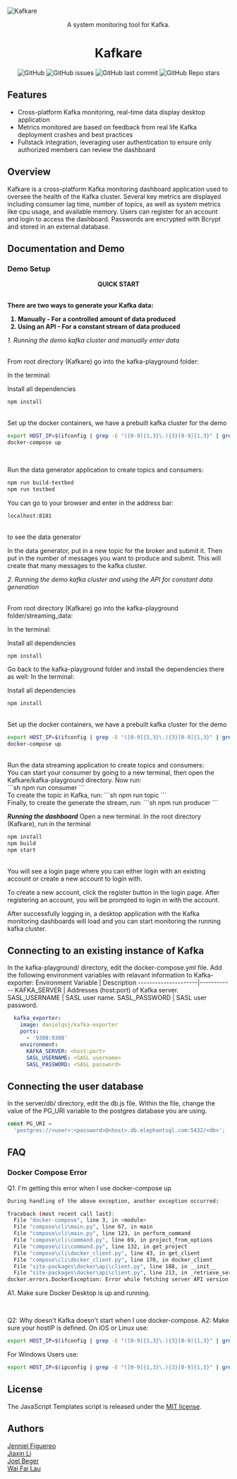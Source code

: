![Kafkare](./src/assets/KafKareLarge.png)

<div align="center">A system monitoring tool for Kafka.</div>

<div align="center">

<h1 align="center">
	<a>Kafkare</a>
</h1>

</div>

<p align="center">
  <img alt="GitHub" src="https://img.shields.io/github/license/oslabs-beta/KafKare">
  <img alt="GitHub issues" src="https://img.shields.io/github/issues-raw/oslabs-beta/KafKare?color=yellow">
  <img alt="GitHub last commit" src="https://img.shields.io/github/last-commit/oslabs-beta/KafKare?color=orange">
  <img alt="GitHub Repo stars" src="https://img.shields.io/github/stars/oslabs-beta/KafKare?style=social">  
</p>


## Features

- Cross-platform Kafka monitoring, real-time data display desktop application
- Metrics monitored are based on feedback from real life Kafka deployment crashes and best practices
- Fullstack integration, leveraging user authentication to ensure only authorized members can review the dashboard

## Overview

Kafkare is a cross-platform Kafka monitoring dashboard application used to oversee the health of the Kafka cluster. 
Several key metrics are displayed including consumer lag time, number of topics, as well as system metrics like cpu usage, and available memory. 
Users can register for an account and login to access the dashboard. Passwords are encrypted with Bcrypt and stored in an external database. 

## Documentation and Demo


### Demo Setup

<div align="center"><strong>QUICK START</strong></div>
<br>

<strong>There are two ways to generate your Kafka data: 
1. Manually - For a controlled amount of data produced
2. Using an API - For a constant stream of data produced
</strong>

*1. Running the demo kafka cluster and manually enter data*

<br>
From root directory (Kafkare) go into the kafka-playground folder:

In the terminal:

Install all dependencies
<br>
```sh
npm install
```
<br>
Set up the docker containers, we have a prebuilt kafka cluster for the demo
<br>

```sh
export HOST_IP=$(ifconfig | grep -E "([0-9]{1,3}\.){3}[0-9]{1,3}" | grep -v 127.0.0.1 | awk '{ print $2 }' | cut -f2 -d: | head -n1)
docker-compose up
```

<br>

Run the data generator application to create topics and consumers:
<br>
```sh
npm run build-testbed
npm run testbed
```
You can go to your browser and enter in the address bar:
<br>
```sh
localhost:8181
```
<br>
to see the data generator

In the data generator, put in a new topic for the broker and submit it.
Then put in the number of messages you want to produce and submit. This will create that many messages to the kafka cluster.

*2. Running the demo kafka cluster and using the API for constant data generation*

<br>
From root directory (Kafkare) go into the kafka-playground folder/streaming_data:

In the terminal:

Install all dependencies
<br>
```sh
npm install
```

Go back to the kafka-playground folder and install the dependencies there as well:
In the terminal:

Install all dependencies
<br>
```sh
npm install
```

<br>
Set up the docker containers, we have a prebuilt kafka cluster for the demo
<br>

```sh
export HOST_IP=$(ifconfig | grep -E "([0-9]{1,3}\.){3}[0-9]{1,3}" | grep -v 127.0.0.1 | awk '{ print $2 }' | cut -f2 -d: | head -n1)
docker-compose up
```



<br>
Run the data streaming application to create topics and consumers:

<br>
You can start your consumer by going to a new terminal, then open the Kafkare/kafka-playground directory. Now run: 
<br>
```sh
npm run consumer
```
<br>
To create the topic in Kafka, run:
```sh
npm run topic
```
<br>
Finally, to create the generate the stream, run:
```sh
npm run producer
```

__*Running the dashboard*__
Open a new terminal. 
In the root directory (Kafkare), run in the terminal
<br>
```sh
npm install
npm build
npm start
```
<br>
You will see a login page where you can either login with an existing account or create a new account to login with. 

  To create a new account, click the register button in the login page. After registering an account, you will be prompted to login in with the account. 

After successfully logging in, a desktop application with the Kafka monitoring dashboards will load and you can start monitoring the running kafka cluster. 

## Connecting to an existing instance of Kafka
In the kafka-playground/ directory, edit the docker-compose.yml file. Add the following environment variables with relavant information to Kafka-exporter:
Environment Variable | Description
---------------------|------------
KAFKA_SERVER | Addresses (host:port) of Kafka server.
SASL_USERNAME | SASL user name.
SASL_PASSWORD | SASL user password.

```yml
  kafka_exporter:
    image: danielqsj/kafka-exporter
    ports:
      - '9308:9308'
    environment: 
      KAFKA_SERVER: <host:port>
      SASL_USERNAME: <SASL username>
      SASL_PASSWORD: <SASL password>
```

## Connecting the user database
In the server/db/ directory, edit the db.js file. Within the file, change the value of the PG_URI variable to the postgres database you are using. 

```javascript
const PG_URI =
  'postgres://<user>:<password>@<host>.db.elephantsql.com:5432/<db>';
```

## FAQ
### Docker Compose Error
Q1. I'm getting this error when I use docker-compose up

```sh
During handling of the above exception, another exception occurred:

Traceback (most recent call last):
  File "docker-compose", line 3, in <module>
  File "compose\cli\main.py", line 67, in main
  File "compose\cli\main.py", line 123, in perform_command
  File "compose\cli\command.py", line 69, in project_from_options
  File "compose\cli\command.py", line 132, in get_project
  File "compose\cli\docker_client.py", line 43, in get_client
  File "compose\cli\docker_client.py", line 170, in docker_client
  File "site-packages\docker\api\client.py", line 188, in __init__
  File "site-packages\docker\api\client.py", line 213, in _retrieve_server_version
docker.errors.DockerException: Error while fetching server API version: (2, 'CreateFile', 'The system cannot find the file specified.')
```

A1. Make sure Docker Desktop is up and running. 

<br>

Q2: Why doesn't Kafka doesn't start when I use docker-compose.
A2: Make sure your hostIP is defined. 
On iOS or Linux use:
```sh
export HOST_IP=$(ifconfig | grep -E "([0-9]{1,3}\.){3}[0-9]{1,3}" | grep -v 127.0.0.1 | awk '{ print $2 }' | cut -f2 -d: | head -n1)
```

For Windows Users use:
```sh
export HOST_IP=$(ipconfig | grep -E "([0-9]{1,3}\.){3}[0-9]{1,3}" | grep -v 127.0.0.1 | awk '{ print $14 }' | cut -f2 -d: | head -n1)
```

## License

The JavaScript Templates script is released under the
[MIT license](https://opensource.org/licenses/MIT).

## Authors

[Jenniel Figuereo](https://github.com/jfiguereo89)  
[Jiaxin Li](https://github.com/lijiaxingogo)  
[Joel Beger](https://github.com/jtbeger)  
[Wai Fai Lau](https://github.com/wlau8088/)